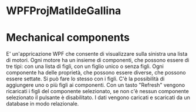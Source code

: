 # WPFProjMatildeGallina

# Mechanical components

E' un'appricazione WPF che consente di visualizzare sulla sinistra una lista di motori.
Ogni motore ha un insieme di componenti, che possono essere di tre tipi: con una lista di figli, con un figlio unico o senza figli.
Ogni componente ha delle proprietà, che possono essere diverse, che  possono essere settate. Si può fare lo stesso con i figli. C'è la possibilità di aggiungere uno o più figli ai componenti.
Con un tasto "Refresh" vengono ricaricati i figli del componente selezionato, se non c'è nessun componente selezionato il pulsante è disabilitato.
I dati vengono caricati e scaricati da un database in modo relazionale.

